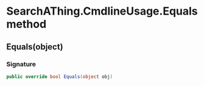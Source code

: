 # SearchAThing.CmdlineUsage.Equals method
## Equals(object)
### Signature
```csharp
public override bool Equals(object obj)
```
